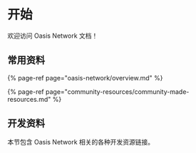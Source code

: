 # 开始

欢迎访问 Oasis Network 文档！

## 常用资料

{% page-ref page="oasis-network/overview.md" %}

{% page-ref page="community-resources/community-made-resources.md" %}

## 开发资料

本节包含 Oasis Network 相关的各种开发资源链接。
